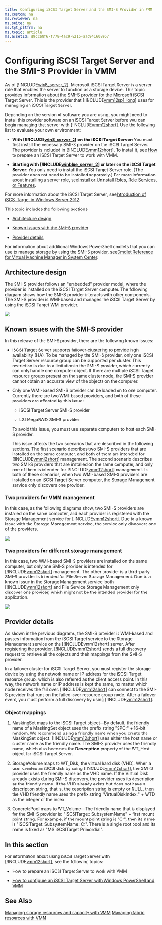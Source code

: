 ```yaml
---
title: Configuring iSCSI Target Server and the SMI-S Provider in VMM
ms.custom: na
ms.reviewer: na
ms.suite: na
ms.tgt_pltfrm: na
ms.topic: article
ms.assetid: d9ccb8f6-f778-4ac9-8215-aac941608267
---
```

# Configuring iSCSI Target Server and the SMI-S Provider in VMM
As of [!INCLUDE[win8_server_2](./Token/win8_server_2_md.md)], Microsoft iSCSI Target Server is a server role that enables the server to function as a storage device. This topic provides information about the SMI\-S provider for the Microsoft iSCSI Target Server. This is the provider that [!INCLUDE[vmm12sp1_long](./Token/vmm12sp1_long_md.md)] uses for managing an iSCSI Target Server.

Depending on the version of software you are using, you might need to install this provider software on an iSCSI Target Server before you can begin managing that server with [!INCLUDE[vmm12short](./Token/vmm12short_md.md)]. Use the following list to evaluate your own environment:

-   **With [!INCLUDE[win8_server_2](./Token/win8_server_2_md.md)] on the iSCSI Target Server**: You must first install the necessary SMI\-S provider on the iSCSI Target Server. The provider is included in [!INCLUDE[vmm12short](./Token/vmm12short_md.md)]. To install it, see [How to prepare an iSCSI Target Server to work with VMM](./How-to-prepare-an-iSCSI-Target-Server-to-work-with-VMM.md).

-   **Starting with [!INCLUDE[winblue_server_2](./Token/winblue_server_2_md.md)] or later on the iSCSI Target Server**: You only need to install the iSCSI Target Server role. \(The provider does not need to be installed separately.\) For more information about installing a server role, see[Install or Uninstall Roles, Role Services, or Features](http://technet.microsoft.com/library/hh831809.aspx).

For more information about the iSCSI Target Server, see[Introduction of iSCSI Target in Windows Server 2012](http://blogs.technet.com/b/filecab/archive/2012/05/21/introduction-of-iscsi-target-in-windows-server-2012.aspx).

This topic includes the following sections:

-   [Architecture design](./Configuring-iSCSI-Target-Server-and-the-SMI-S-Provider-in-VMM.md#BKMK_architecture)

-   [Known issues with the SMI-S provider](./Configuring-iSCSI-Target-Server-and-the-SMI-S-Provider-in-VMM.md#BKMK_known)

-   [Provider details](./Configuring-iSCSI-Target-Server-and-the-SMI-S-Provider-in-VMM.md#BKMK_provider)

For information about additional Windows PowerShell cmdlets that you can use to manage storage by using the SMI\-S provider, see[Cmdlet Reference for Virtual Machine Manager in System Center](http://technet.microsoft.com/library/jj654428.aspx).

## <a name="BKMK_architecture"></a>Architecture design
The SMI\-S provider follows an "embedded" provider model, where the provider is installed on the iSCSI Target Server computer. The following diagram shows how the SMI\-S provider interacts with other components. The SMI\-S provider is WMI\-based and manages the iSCSI Target Server by using the iSCSI Target WMI provider.

![](/Image/VMMiSCSI1.png)

## <a name="BKMK_known"></a>Known issues with the SMI\-S provider
In this release of the SMI\-S provider, there are the following known issues:

-   iSCSI Target Server supports failover\-clustering to provide high availability \(HA\). To be managed by the SMI\-S provider, only one iSCSI Target Server resource group can be supported per cluster. This restriction is due to a limitation in the SMI\-S provider, which currently can only handle one computer object. If there are multiple iSCSI Target resource groups present on the same cluster node, the SMI\-S provider cannot obtain an accurate view of the objects on the computer.

-   Only one WMI\-based SMI\-S provider can be loaded on to one computer. Currently there are two WMI\-based providers, and both of these providers are affected by this issue:

    -   iSCSI Target Server SMI\-S provider

    -   LSI MegaRAID SMI\-S provider

    To avoid this issue, you must use separate computers to host each SMI\-S provider.

    This issue affects the two scenarios that are described in the following sections. The first scenario describes two SMI\-S providers that are installed on the same computer, and both of them are intended for [!INCLUDE[vmm12short](./Token/vmm12short_md.md)] management. The second scenario describes two SMI\-S providers that are installed on the same computer, and only one of them is intended for [!INCLUDE[vmm12short](./Token/vmm12short_md.md)] management. In both of these scenarios, when two WMI\-based SMI\-S providers are installed on an iSCSI Target Server computer, the Storage Management service only discovers one provider.

### Two providers for VMM management
In this case, as the following diagrams show, two SMI\-S providers are installed on the same computer, and each provider is registered with the Storage Management service for [!INCLUDE[vmm12short](./Token/vmm12short_md.md)]. Due to a known issue with the Storage Management service, the service only discovers one of the providers.

![](/Image/VMMiSCSI2.png)

### Two providers for different storage management
In this case, two WMI\-based SMI\-S providers are installed on the same computer, but only one SMI\-S provider is intended for [!INCLUDE[vmm12short](./Token/vmm12short_md.md)] management. The other provider is a third\-party SMI\-S provider is intended for File Server Storage Management. Due to a known issue in the Storage Management service, both [!INCLUDE[vmm12short](./Token/vmm12short_md.md)] and File Service Storage Management only discover one provider, which might not be the intended provider for the application.

![](/Image/VMMiSCSI3.png)

## <a name="BKMK_provider"></a>Provider details
As shown in the previous diagrams, the SMI\-S provider is WMI\-based and passes information from the iSCSI Target service to the Storage Management service on the [!INCLUDE[vmm12short](./Token/vmm12short_md.md)] server. After registering the provider, [!INCLUDE[vmm12short](./Token/vmm12short_md.md)] sends a full discovery request to retrieve all the objects and their mappings from the SMI\-S provider.

In a failover cluster for iSCSI Target Server, you must register the storage device by using the network name or IP address for the iSCSI Target resource group, which is also referred as the client access point. In this way, the network name or IP address is kept the same, no matter which node receives the fail over. [!INCLUDE[vmm12short](./Token/vmm12short_md.md)] can connect to the SMI\-S provider that runs on the failed\-over resource group node. After a failover event, you must perform a full discovery by using [!INCLUDE[vmm12short](./Token/vmm12short_md.md)].

### Object mappings

1.  MaskingSet maps to the iSCSI Target object—By default, the friendly name of a MaskingSet object uses the prefix string "SPC:" \+ 16\-bit random. We recommend using a friendly name when you create the MaskingSet object. [!INCLUDE[vmm12short](./Token/vmm12short_md.md)] uses either the host name or cluster name as the friendly name. The SMI\-S provider uses the friendly name, which also becomes the **Description** property of the WT\_Host object for iSCSI Target Server.

2.  StorageVolume maps to WT\_Disk, the virtual hard disk \(VHD\).  When a user creates an iSCSI disk by using [!INCLUDE[vmm12short](./Token/vmm12short_md.md)], the SMI\-S provider uses the friendly name as the VHD name. If the Virtual Disk already exists during SMI\-S discovery, the provider uses its description as the friendly name. If the VHD already exists but does not have a description string, that is, the description string is empty or NULL, then the VHD friendly name uses the prefix string "VirtualDiskIndex:" \+ WTD as the integer of the index.

3.  ConcretePool maps to WT\_Volume—The friendly name that is displayed for the SMI\-S provider is: "iSCSITarget: SubsystemName" \+ first mount point string. For example, if the mount point string is "C:", then its name is "iSCSITarget: SubsystemName: C:". There is a single root pool and its name is fixed as "MS iSCSITarget Primordial".

## In this section
For information about using iSCSI Target Server with [!INCLUDE[vmm12short](./Token/vmm12short_md.md)], see the following topics:

-   [How to prepare an iSCSI Target Server to work with VMM](./How-to-prepare-an-iSCSI-Target-Server-to-work-with-VMM.md)

-   [How to configure an iSCSI Target Server with Windows PowerShell and VMM](./How-to-configure-an-iSCSI-Target-Server-with-Windows-PowerShell-and-VMM.md)

## See Also
[Managing storage resources and capacity with VMM](./Managing-storage-resources-and-capacity-with-VMM.md)
[Managing fabric resources with VMM](./Managing-fabric-resources-with-VMM.md)


